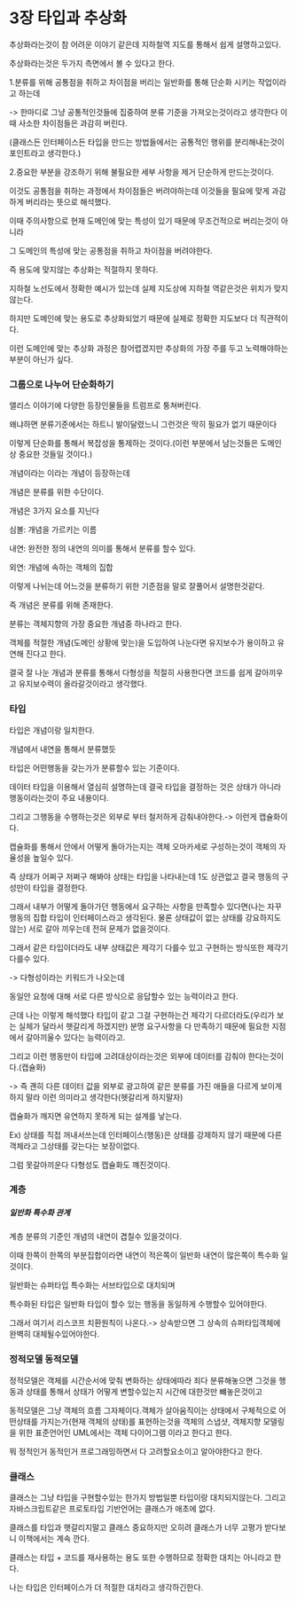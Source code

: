# 3장 타입과 추상화



추상화라는것이 참 어려운 이야기 같은데 지하철역 지도를 통해서 쉽게 설명하고있다.

추상화라는것은 두가지 측면에서 볼 수 있다고 한다.

1.분류를 위해 공통점을 취하고 차이점을 버리는 일반화를 통해 단순화 시키는 작업이라고 하는데

-> 한마디로 그냥 공통적인것들에 집중하여 분류 기준을 가져오는것이라고 생각한다 이때 사소한 차이점들은 과감히 버린다.

(클래스든 인터페이스든 타입을 만드는 방법들에서는 공통적인 행위를 분리해내는것이 포인트라고 생각한다.)



2.중요한 부분을 강조하기 위해 불필요한 세부 사항을 제거 단순하게 만드는것이다.

이것도 공통점을 취하는 과정에서 차이점들은 버려야하는데 이것들을 필요에 맞게 과감하게 버리라는 뜻으로 해석했다.

이때 주의사항으로 현재 도메인에 맞는 특성이 있기 때문에 무조건적으로 버리는것이 아니라 

그 도메인의 특성에 맞는 공통점을 취하고 차이점을 버려야한다.

즉 용도에 맞지않는 추상화는 적절하지 못하다.

지하철 노선도에서 정확한 예시가 있는데 실제 지도상에 지하철 역같은것은 위치가 맞지 않는다.

하지만 도메인에 맞는 용도로 추상화되었기 때문에 실제로 정확한 지도보다 더 직관적이다.

이런 도메인에 맞는 추상화 과정은 참어렵겠지만 추상화의 가장 주를 두고 노력해야하는 부분이 아닌가 싶다.



### 그룹으로 나누어 단순화하기

앨리스 이야기에 다양한 등장인물들을 트럼프로 퉁쳐버린다.

왜냐하면 분류기준에서는 하트니 발이달렸느니 그런것은 딱히 필요가 없기 때문이다

이렇게 단순화를 통해서 복잡성을 통제하는 것이다.(이런 부분에서 남는것들은 도메인상 중요한 것들일 것이다.)

개념이라는 이라는 개념이 등장하는데

개념은 분류를 위한 수단이다. 

개념은 3가지 요소를 지닌다

심볼: 개념을 가르키는 이름

내연: 완전한 정의 내연의 의미를 통해서 분류를 할수 있다.

외연: 개념에 속하는 객체의 집합

이렇게 나뉘는데 어느것을 분류하기 위한 기준점을 말로 잘풀어서 설명한것같다.

즉 개념은 분류를 위해 존재한다. 



분류는 객체지향의 가장 중요한 개념중 하나라고 한다.

객체를 적절한 개념(도메인 상황에 맞는)을 도입하여 나눈다면 유지보수가 용이하고 유연해 진다고 한다.

결국 잘 나눈 개념과 분류를 통해서 다형성을 적절히 사용한다면 코드를 쉽게 갈아끼우고 유지보수력이 올라갈것이라고 생각했다.



### 타입

타입은 개념이랑 일치한다.

개념에서 내연을 통해서 분류했듯

타입은 어떤행동을 갖는가가 분류할수 있는 기준이다.



데이터 타입을 이용해서 열심히 설명하는데 결국 타입을 결정하는 것은 상태가 아니라 행동이라는것이 주요 내용이다.

그리고 그행동을 수행하는것은 외부로 부터 철저하게 감춰내야한다.-> 이런게 캡슐화이다. 

캡슐화를 통해서 안에서 어떻게 돌아가는지는 객체 오마카세로 구성하는것이 객체의 자율성을 높일수 있다.



즉 상태가 어쩌구 저쩌구 해봐야 상태는 타입을 나타내는데 1도 상관없고 결국 행동의 구성만이 타입을 결정한다.



그래서 내부가 어떻게 돌아가던 행동에서 요구하는 사항을 만족할수 있다면(나는 자꾸 행동의 집합 타입이 인터페이스라고 생각된다. 물론 상태값이 없는 상태를 강요하지도 않는) 서로 갈아 끼우는데 전혀 문제가 없을것이다.

그래서 같은 타입이더라도 내부 상태값은 제각기 다를수 있고 구현하는 방식또한 제각기 다를수 있다.

-> 다형성이라는 키워드가 나오는데 

동일안 요청에 대해 서로 다른 방식으로 응답할수 있는 능력이라고 한다.

근데 나는 이렇게 해석했다 타입이 같고 그걸 구현하는건 제각기 다르더라도(우리가 보는 실체가 달라서 햇갈리게 하겠지만) 분명 요구사항을 다 만족하기 때문에 필요한 지점에서 갈아끼울수 있다는 능력이라고.

그리고 이런 행동만이 타입에 고려대상이라는것은 외부에 데이터를 감춰야 한다는것이다.(캡슐화)

-> 즉 괜히 다른 데이터 값을 외부로 광고하여 같은 분류를 가진 애들을 다르게 보이게 하지 말라 이런 의미라고 생각한다(헷갈리게 하지말자)



캡슐화가 깨지면 유연하지 못하게 되는 설계를 낳는다.

Ex) 상태를 직접 꺼내서쓰는데 인터페이스(행동)은 상태를 강제하지 않기 때문에 다른 객체라고 그상태를 갖는다는 보장이없다.

그럼 못갈아끼운다 다형성도 캡슐화도 꺠진것이다.



### 계층

##### 일반화 특수화 관계

계층 분류의 기준인 개념의 내연이 겹칠수 있을것이다.

이때 한쪽이 한쪽의 부분집합이라면 내연이 적은쪽이 일반화 내연이 많은쪽이 특수화 일것이다.

일반화는 슈퍼타입 특수화는 서브타입으로 대치되며

특수화된 타입은 일반화 타입이 할수 있는 행동을 동일하게 수행할수 있어야한다.

그래서 여기서 리스코프 치환원칙이 나온다.-> 상속받으면 그 상속의 슈퍼타입객체에 완벽히 대체될수있어야한다.



### 정적모델 동적모델

정적모델은 객체를 시간순서에 맞춰 변화하는 상태에따라 죄다 분류해놓으면 그것을 행동과 상태를 통해서 상태가 어떻게 변할수있는지 시간에 대한것만 뺴놓은것이고 

동적모델은 그냥 객체의 흐름 그자체이다.객체가 살아움직이는 상태에서 구체적으로 어떤상태를 가지는가(현재 객체의 상태)를 표현하는것을 객체의 스냅샷, 객체지향 모델링을 위한 표준언어인 UML에서는 객체 다이어그램 이라고 한다고 한다.

뭐 정적인거 동적인거 프로그래밍하면서 다 고려할요소이고 알아야한다고 한다.



### 클래스

클래스는 그냥 타입을 구현할수있는 한가지 방법일뿐 타입이랑 대치되지않는다. 그리고 자바스크립트같은 프로토타입 기반언어는 클래스가 애초에 없다.

클래스를 타입과 햇갈리지말고 클래스 중요하지만 오히려 클래스가 너무 고평가 받다보니 이책에서는 계속 깐다. 

클래스는 타입 + 코드를 재사용하는 용도 또한 수행하므로 정확한 대치는 아니라고 한다.

나는 타입은 인터페이스가 더 적절한 대치라고 생각하긴한다.





 


